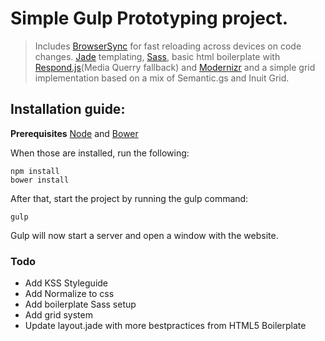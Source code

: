 
# Simple Gulp Prototyping project.
> Includes [BrowserSync](https://github.com/shakyShane/browser-sync) for fast reloading across devices on code changes. [Jade](http://jade-lang.com) templating, [Sass](http://sass-lang.com/), basic html boilerplate with [Respond.js](https://github.com/scottjehl/Respond)(Media Querry fallback) and [Modernizr](http://modernizr.com/) and a simple grid implementation based on a mix of Semantic.gs and Inuit Grid.

## Installation guide:

__Prerequisites__
[Node](http://nodejs.org) and [Bower](http://bower.io/)

When those are installed, run the following:
```
npm install
bower install
```
After that, start the project by running the gulp command:
```
gulp
```

Gulp will now start a server and open a window with the website. 

### Todo
- Add KSS Styleguide
- Add Normalize to css
- Add boilerplate Sass setup
- Add grid system
- Update layout.jade with more bestpractices from HTML5 Boilerplate
